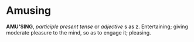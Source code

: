 # Amusing

**AMU'SING**, _participle present tense_ or _adjective_ s as z. Entertaining; giving moderate pleasure to the mind, so as to engage it; pleasing.
